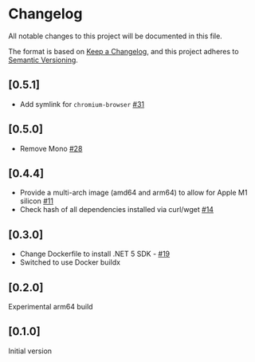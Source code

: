# Changelog

All notable changes to this project will be documented in this file.

The format is based on [Keep a Changelog](https://keepachangelog.com/en/1.0.0/),
and this project adheres to [Semantic Versioning](https://semver.org/spec/v2.0.0.html).

## [0.5.1]

- Add symlink for `chromium-browser` [#31](https://github.com/cucumber/cucumber-build/pull/31)

## [0.5.0]

- Remove Mono [#28](https://github.com/cucumber/cucumber-build/pull/28)

## [0.4.4]

- Provide a multi-arch image (amd64 and arm64) to allow for Apple M1 silicon [#11](https://github.com/cucumber/cucumber-build/issues/11)
- Check hash of all dependencies installed via curl/wget [#14](https://github.com/cucumber/cucumber-build/issues/14)

## [0.3.0]

- Change Dockerfile to install .NET 5 SDK - [#19](https://github.com/cucumber/cucumber-build/pull/19)
- Switched to use Docker buildx

## [0.2.0]

Experimental arm64 build

## [0.1.0]

Initial version

